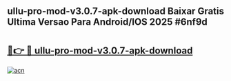 ## ullu-pro-mod-v3.0.7-apk-download Baixar Gratis Ultima Versao Para Android/IOS 2025 #6nf9d

# <h2><a href="https://ainizakaria.my?title=ullu-pro-mod-v3.0.7-apk-download&ref=20M">🔗👉 🔴 ullu-pro-mod-v3.0.7-apk-download</a></h2>

[![acn](https://github.com/user-attachments/assets/0f9c940e-d8b0-45ae-aac7-cd30a18b3e1c)](https://ainizakaria.my?title=ullu-pro-mod-v3.0.7-apk-download&ref=20M)

